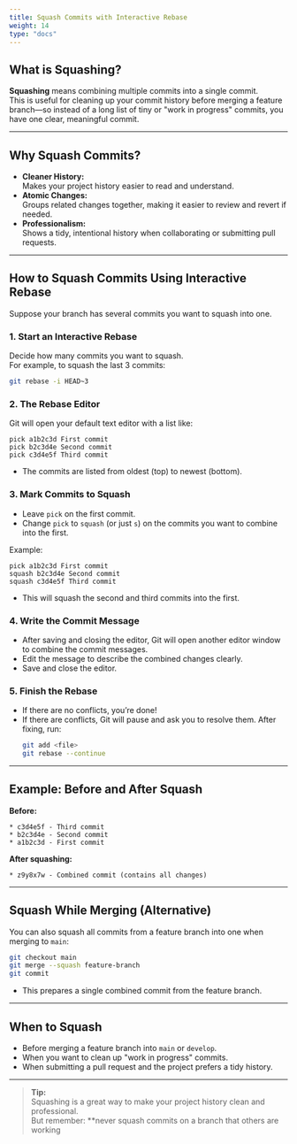 ```yaml
---
title: Squash Commits with Interactive Rebase
weight: 14
type: "docs"
---
```


## What is Squashing?

**Squashing** means combining multiple commits into a single commit.  
This is useful for cleaning up your commit history before merging a feature branch—so instead of a long list of tiny or "work in progress" commits, you have one clear, meaningful commit.

---

## Why Squash Commits?

- **Cleaner History:**  
  Makes your project history easier to read and understand.
- **Atomic Changes:**  
  Groups related changes together, making it easier to review and revert if needed.
- **Professionalism:**  
  Shows a tidy, intentional history when collaborating or submitting pull requests.

---

## How to Squash Commits Using Interactive Rebase

Suppose your branch has several commits you want to squash into one.

### 1. Start an Interactive Rebase

Decide how many commits you want to squash.  
For example, to squash the last 3 commits:

```bash
git rebase -i HEAD~3
```

### 2. The Rebase Editor

Git will open your default text editor with a list like:

```
pick a1b2c3d First commit
pick b2c3d4e Second commit
pick c3d4e5f Third commit
```

- The commits are listed from oldest (top) to newest (bottom).

### 3. Mark Commits to Squash

- Leave `pick` on the first commit.
- Change `pick` to `squash` (or just `s`) on the commits you want to combine into the first.

Example:

```
pick a1b2c3d First commit
squash b2c3d4e Second commit
squash c3d4e5f Third commit
```

- This will squash the second and third commits into the first.

### 4. Write the Commit Message

- After saving and closing the editor, Git will open another editor window to combine the commit messages.
- Edit the message to describe the combined changes clearly.
- Save and close the editor.

### 5. Finish the Rebase

- If there are no conflicts, you’re done!
- If there are conflicts, Git will pause and ask you to resolve them. After fixing, run:
  ```bash
  git add <file>
  git rebase --continue
  ```

---

## Example: Before and After Squash

**Before:**
```
* c3d4e5f - Third commit
* b2c3d4e - Second commit
* a1b2c3d - First commit
```

**After squashing:**
```
* z9y8x7w - Combined commit (contains all changes)
```

---

## Squash While Merging (Alternative)

You can also squash all commits from a feature branch into one when merging to `main`:

```bash
git checkout main
git merge --squash feature-branch
git commit
```
- This prepares a single combined commit from the feature branch.

---

## When to Squash

- Before merging a feature branch into `main` or `develop`.
- When you want to clean up "work in progress" commits.
- When submitting a pull request and the project prefers a tidy history.

---

> **Tip:**  
> Squashing is a great way to make your project history clean and professional.  
> But remember: **never squash commits on a branch that others are working